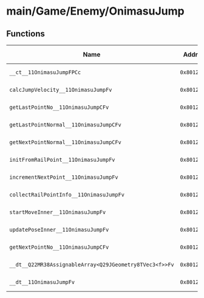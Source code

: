 # main/Game/Enemy/OnimasuJump

## Functions

| Name | Address | Match % |
|------|---------|---------|
| `__ct__11OnimasuJumpFPCc` | `0x8012E5A4` | :x: (0.0%) |
| `calcJumpVelocity__11OnimasuJumpFv` | `0x8012E5F0` | :x: (0.0%) |
| `getLastPointNo__11OnimasuJumpCFv` | `0x8012E790` | :x: (0.0%) |
| `getLastPointNormal__11OnimasuJumpCFv` | `0x8012E7C4` | :x: (0.0%) |
| `getNextPointNormal__11OnimasuJumpCFv` | `0x8012E808` | :x: (0.0%) |
| `initFromRailPoint__11OnimasuJumpFv` | `0x8012E81C` | :x: (0.0%) |
| `incrementNextPoint__11OnimasuJumpFv` | `0x8012E880` | :x: (0.0%) |
| `collectRailPointInfo__11OnimasuJumpFv` | `0x8012E8CC` | :x: (0.0%) |
| `startMoveInner__11OnimasuJumpFv` | `0x8012E95C` | :x: (0.0%) |
| `updatePoseInner__11OnimasuJumpFv` | `0x8012E960` | :x: (0.0%) |
| `getNextPointNo__11OnimasuJumpCFv` | `0x8012E9B0` | :x: (0.0%) |
| `__dt__Q22MR38AssignableArray<Q29JGeometry8TVec3<f>>Fv` | `0x8012E9B8` | :x: (0.0%) |
| `__dt__11OnimasuJumpFv` | `0x8012EA20` | :x: (0.0%) |